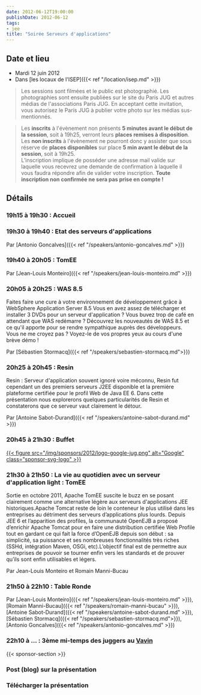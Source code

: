 ```yaml
---
date: 2012-06-12T19:00:00
publishDate: 2012-06-12
tags:
- jee
title: "Soirée Serveurs d'applications"
---
```


## Date et lieu

* Mardi 12 juin 2012
* Dans [les locaux de l'ISEP]({{< ref "/location/isep.md" >}})

> Les sessions sont filmées et le public est photographié. Les photographies sont ensuite publiées sur le site du Paris JUG et autres médias de l'associations Paris JUG. En acceptant cette invitation, vous autorisez le Paris JUG à publier votre photo sur les médias sus-mentionnés.

> Les **inscrits** à l'évènement non présents **5 minutes avant le début de la session**, soit à 19h25, verront leurs **places remises à disposition**.  
Les **non inscrits** à l'évènement ne pourront donc y assister que sous réserve de **places disponibles** sur place **5 min avant le début de la session**, soit à 19h25.  
L’inscription implique de posséder une adresse mail valide sur laquelle vous recevrez une demande de confirmation à laquelle il vous faudra répondre afin de valider votre inscription.
**Toute inscription non confirmée ne sera pas prise en compte !**

## Détails

### 19h15 à 19h30 : Accueil

### 19h30 à 19h40 : Etat des serveurs d'applications

Par [Antonio Goncalves]({{< ref "/speakers/antonio-goncalves.md" >}})

### 19h40 à 20h05 : TomEE

Par [Jean-Louis Monteiro]({{< ref "/speakers/jean-louis-monteiro.md" >}})

### 20h05 à 20h25 : WAS 8.5

Faites faire une cure à votre environnement de développement grâce à WebSphere Application Server 8.5 Vous en avez assez de télécharger et installer 3 DVDs pour un serveur d'application ? Vous buvez trop de café en attendant que WAS redémarre ? Découvrez les nouveautés de WAS 8.5 et ce qu'il apporte pour se rendre sympathique auprès des développeurs. Vous ne me croyez pas ? Voyez-le de vos propres yeux au cours d'une brève démo !

Par [Sébastien Stormacq]({{< ref "/speakers/sebastien-stormacq.md">}})

### 20h25 à 20h45 : Resin

Resin : Serveur d'application souvent ignoré voire méconnu, Resin fut cependant un des premiers serveurs J2EE disponible et la première plateforme certifiée pour le profil Web de Java EE 6. Dans cette présentation nous explorerons quelques particularités de Resin et constaterons que ce serveur vaut clairement le détour.

Par [Antoine Sabot-Durand]({{< ref "/speakers/antoine-sabot-durand.md" >}})

### 20h45 à 21h30 : Buffet

[{{< figure src="/img/sponsors/2012/logo-google-jug.png" alt="Google" class="sponsor-svg-logo" >}}](https://developers.google.com/)

### 21h30 à 21h50 : La vie au quotidien avec un serveur d'application light : TomEE

Sortie en octobre 2011, Apache TomEE suscite le buzz en se posant clairement comme une alternative légère aux serveurs d'applications JEE historiques.Apache Tomcat reste de loin le conteneur le plus utilisé dans les entreprises au détriment des serveurs d’applications plus lourds. Depuis JEE 6 et l’apparition des profiles, la communauté OpenEJB a proposé d’enrichir Apache Tomcat pour en faire une distribution certifiée Web Profile tout en gardant ce qui fait la force d’OpenEJB depuis son début : sa simplicité, sa puissance et ses nombreuses fonctionnalités très riches (SSHd, intégration Maven, OSGi, etc).L’objectif final est de permettre aux entreprises de pouvoir se tourner enfin vers les standards et de prouver qu’ils sont enfin utilisables et légers.

Par Jean-Louis Monteiro et Romain Manni-Bucau

### 21h50 à 22h10 : Table Ronde

Par [Jean-Louis Monteiro]({{< ref "/speakers/jean-louis-monteiro.md" >}}), [Romain Manni-Bucau]({{< ref "/speakers/romain-manni-bucau" >}}), [Antoine Sabot-Durand]({{< ref "/speakers/antoine-sabot-durand.md" >}}), [Sébastien Stormacq]({{< ref "/speakers/sebastien-stormacq.md">}}), [Antonio Goncalves]({{< ref "/speakers/antonio-goncalves.md" >}})

### 22h10 à ... : 3ème mi-temps des juggers au [Vavin](https://maps.google.fr/maps/place?hl=fr&sourceid=navclient-ff&rlz=1B3GGGL_frFR294FR295&um=1&ie=UTF-8&q=restaurant+le+vavin+paris&fb=1&gl=fr&hq=restaurant+le+vavin&hnear=paris&cid=16763854041267710574)

{{< sponsor-section >}}

### Post (blog) sur la présentation

### Télécharger la présentation

